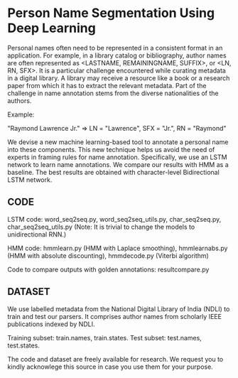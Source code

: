# Person Name Segmentation Using Deep Learning

Personal names often need to be represented in a consistent format in an application. For example, in a library catalog or bibliography, author names are often represented as <LASTNAME, REMAININGNAME, SUFFIX>, or <LN, RN, SFX>. It is a particular challenge encountered while curating metadata in a digital library. A library may receive a resource like a book or a research paper from which it has to extract the relevant metadata. Part of the challenge in name annotation stems from the diverse nationalities of the authors. 

Example: 

"Raymond Lawrence Jr." => LN = "Lawrence", SFX = "Jr.", RN = "Raymond"


We devise a new machine learning-based tool to annotate a personal name into these components. This new technique helps us avoid the need of experts in framing rules for name annotation. Specifically, we use an LSTM network to learn name annotations. We compare our results with HMM as a baseline. The best results are obtained with character-level Bidirectional LSTM network.

## CODE

LSTM code: word_seq2seq.py, word_seq2seq_utils.py, char_seq2seq.py, char_seq2seq_utils.py (Note: It is trivial to change the models to unidirectional RNN.)

HMM code: hmmlearn.py (HMM with Laplace smoothing), hmmlearnabs.py (HMM with absolute discounting), hmmdecode.py (Viterbi algorithm)

Code to compare outputs with golden annotations: resultcompare.py


## DATASET

We use labelled metadata from the National Digital Library of India (NDLI) to train and test our parsers. It comprises author names from scholarly IEEE publications indexed by NDLI.

Training subset: train.names, train.states. Test subset: test.names, test.states.

The code and dataset are freely available for research. We request you to kindly acknowlege this source in case you use them for your purpose.




